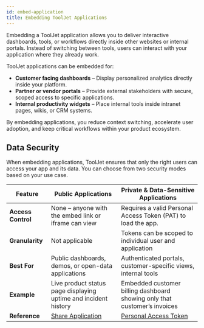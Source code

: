 ```yaml
---
id: embed-application
title: Embedding ToolJet Applications
---
```


Embedding a ToolJet application allows you to deliver interactive dashboards, tools, or workflows directly inside other websites or internal portals. Instead of switching between tools, users can interact with your application where they already work.

ToolJet applications can be embedded for:
- **Customer facing dashboards** – Display personalized analytics directly inside your platform.
- **Partner or vendor portals** – Provide external stakeholders with secure, scoped access to specific applications.
- **Internal productivity widgets** – Place internal tools inside intranet pages, wikis, or CRM systems.

By embedding applications, you reduce context switching, accelerate user adoption, and keep critical workflows within your product ecosystem.

## Data Security

When embedding applications, ToolJet ensures that only the right users can access your app and its data. You can choose from two security modes based on your use case.

| **Feature** | **Public Applications** | **Private & Data-Sensitive Applications** |
| ------------| ----------------------- | ------------------------------------------|
| **Access Control** | None – anyone with the embed link or iframe can view | Requires a valid Personal Access Token (PAT) to load the app. |
| **Granularity** | Not applicable | Tokens can be scoped to individual user and application |
| **Best For** | Public dashboards, demos, or open-data applications | Authenticated portals, customer-specific views, internal tools |
| **Example** | Live product status page displaying uptime and incident history | Embedded customer billing dashboard showing only that customer’s invoices |
| **Reference** | [Share Application](/docs/development-lifecycle/release/share-app#embed-application) | [Personal Access Token](/docs/user-management/authentication/self-hosted/pat#generate-pat) |
